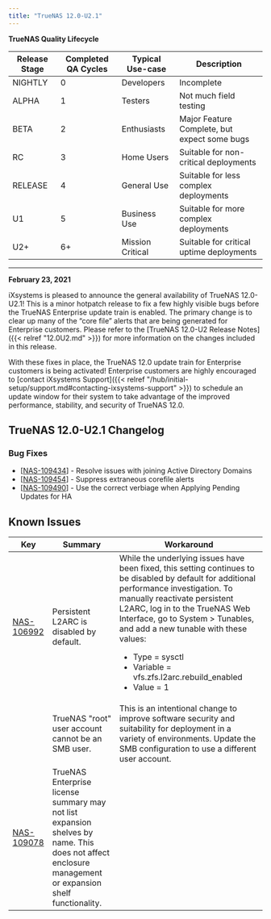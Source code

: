 ```yaml
---
title: "TrueNAS 12.0-U2.1"
---
```


**TrueNAS Quality Lifecycle**
<table class="blueTable">
	<thead>
		<tr>
			<th>Release Stage</th>
			<th>Completed QA Cycles</th>
			<th>Typical Use-case</th>
			<th>Description</th>
		</tr>
	</thead>
	<tbody>
		<tr>
			<td>NIGHTLY</td>
			<td>0</td>
			<td>Developers</td>
			<td>Incomplete</td>
		</tr>
		<tr>
			<td>ALPHA</td>
			<td>1</td>
			<td>Testers</td>
			<td>Not much field testing</td>
		</tr>
		<tr>
			<td>BETA</td>
			<td>2</td>
			<td>Enthusiasts</td>
			<td>Major Feature Complete, but expect some bugs</td>
		</tr>
		<tr>
			<td>RC</td>
			<td>3</td>
			<td>Home Users</td>
			<td>Suitable for non-critical deployments</td>
		</tr>
		<tr>
			<td>RELEASE</td>
			<td>4</td>
			<td>General Use</td>
			<td>Suitable for less complex deployments</td>
		</tr>
		<tr>
			<td>U1</td>
			<td>5</td>
			<td>Business Use</td>
			<td>Suitable for more complex deployments</td>
		</tr>
		<tr>
			<td>U2+</td>
			<td>6+</td>
			<td>Mission Critical</td>
			<td>Suitable for critical uptime deployments</td>
		</tr>
	</tbody>
</table>
<hr>

**February 23, 2021**

iXsystems is pleased to announce the general availability of TrueNAS 12.0-U2.1! This is a minor hotpatch release to fix a few highly visible bugs before the TrueNAS Enterprise update train is enabled. The primary change is to clear up many of the “core file” alerts that are being generated for Enterprise customers. Please refer to the [TrueNAS 12.0-U2 Release Notes]({{< relref "12.0U2.md" >}}) for more information on the changes included in this release.

With these fixes in place, the TrueNAS 12.0 update train for Enterprise customers is being activated! Enterprise customers are highly encouraged to [contact iXsystems Support]({{< relref "/hub/initial-setup/support.md#contacting-ixsystems-support" >}}) to schedule an update window for their system to take advantage of the improved performance, stability, and security of TrueNAS 12.0.  

## TrueNAS 12.0-U2.1 Changelog

### Bug Fixes

<ul>
<li>[<a href='https://jira.ixsystems.com/browse/NAS-109434'>NAS-109434</a>] - Resolve issues with joining Active Directory Domains
</li>
<li>[<a href='https://jira.ixsystems.com/browse/NAS-109454'>NAS-109454</a>] - Suppress extraneous corefile alerts
</li>
<li>[<a href='https://jira.ixsystems.com/browse/NAS-109490'>NAS-109490</a>] - Use the correct verbiage when Applying Pending Updates for HA
</li>
</ul>

## Known Issues

<body class="ql-editor ql-editor-view" style="font-size:14px;">
    <html>
        <body>
            <table width="100%">
                <thead>
                  <tr>
<th>Key</th>
<th>Summary</th>
<th>Workaround</th>
       </tr>
                </thead>
                <tbody>
                	<tr>
<td><a href="https://jira.ixsystems.com/browse/NAS-106992" target="_blank">NAS-106992</a></td>
<td>Persistent L2ARC is disabled by default.</td>
<td>While the underlying issues have been fixed, this setting continues to be disabled by default for additional performance investigation. To manually reactivate persistent L2ARC, log in to the TrueNAS Web Interface, go to System > Tunables, and add a new tunable with these values:
<ul>
		    			<li>Type = sysctl</li>
		    			<li>Variable = vfs.zfs.l2arc.rebuild_enabled</li>
		    			<li>Value = 1</li>
		    		</ul>
</td>
</tr>
<tr>
			<td></td>
			<td>TrueNAS "root" user account cannot be an SMB user.</td>
			<td>This is an intentional change to improve software security and suitability for deployment in a variety of environments. Update the SMB configuration to use a different user account.</td>
		</tr>
		<tr>
<td><a href="https://jira.ixsystems.com/browse/NAS-109078" target="_blank">NAS-109078</a></td>
<td>TrueNAS Enterprise license summary may not list expansion shelves by name. This does not affect enclosure management or expansion shelf functionality.</td>
<td></td>
</tr>
      </tbody>
    </table>
  </body>
</html>
